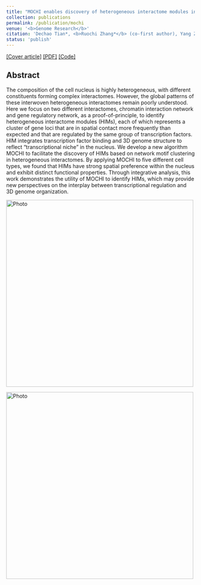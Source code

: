 ```yaml
---
title: "MOCHI enables discovery of heterogeneous interactome modules in 3D nucleome"
collection: publications
permalink: /publication/mochi
venue: '<b>Genome Research</b>'
citation: 'Dechao Tian*, <b>Ruochi Zhang*</b> (co-first author), Yang Zhang, Xiaopeng Zhu, Jian Ma. '
status: 'publish'
---  
```

[[Cover article]](https://genome.cshlp.org/content/30/2.cover-expansion) [[PDF]](https://ruochiz.github.io/files/mochi.pdf) [[Code]](https://github.com/ma-compbio/MOCHI)


## Abstract
The composition of the cell nucleus is highly heterogeneous, with different constituents forming complex interactomes. However, the global patterns of these interwoven heterogeneous interactomes remain poorly understood. Here we focus on two different interactomes, chromatin interaction network and gene regulatory network, as a proof-of-principle, to identify heterogeneous interactome modules (HIMs), each of which represents a cluster of gene loci that are in spatial contact more frequently than expected and that are regulated by the same group of transcription factors. HIM integrates transcription factor binding and 3D genome structure to reflect “transcriptional niche” in the nucleus. We develop a new algorithm MOCHI to facilitate the discovery of HIMs based on network motif clustering in heterogeneous interactomes. By applying MOCHI to five different cell types, we found that HIMs have strong spatial preference within the nucleus and exhibit distinct functional properties. Through integrative analysis, this work demonstrates the utility of MOCHI to identify HIMs, which may provide new perspectives on the interplay between transcriptional regulation and 3D genome organization.


<p>
  <img src="https://ruochiz.github.io/images/mochi_overview.png?raw=true" alt="Photo" style="width: 500px;"/> 
</p>

<p>
  <img src="https://ruochiz.github.io/images/MOCHI_cover.gif?raw=true" alt="Photo" style="width: 500px;"/> 
</p>